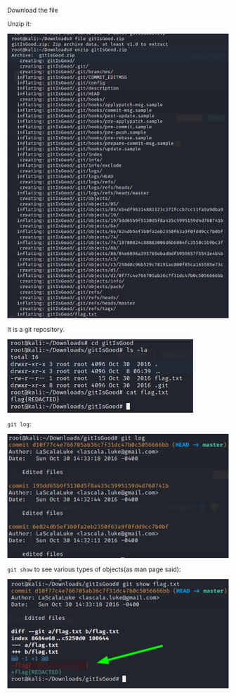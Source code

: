 Download the file

Unzip it:

![unzip](screenshots/unzip.png)

It is a git repository.

![redacted](screenshots/flag_is_redacted.png)

`git log`:

![git log](screenshots/git_log.png)

`git show` to see various types of objects(as man page said):

![git show](screenshots/git_show.png)
